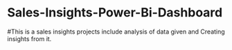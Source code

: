 # Sales-Insights-Power-Bi-Dashboard
#This is a sales insights projects include analysis of data given and Creating insights from it.
